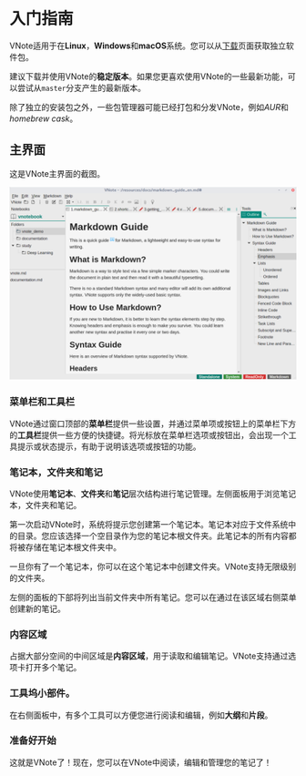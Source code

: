 # 入门指南
VNote适用于在**Linux**，**Windows**和**macOS**系统。您可以从[下载](https://github.com/tamlok/vnote#downloads)页面获取独立软件包。

建议下载并使用VNote的**稳定版本**。如果您更喜欢使用VNote的一些最新功能，可以尝试从`master`分支产生的最新版本。

除了独立的安装包之外，一些包管理器可能已经打包和分发VNote，例如*AUR*和*homebrew cask*。

## 主界面
这是VNote主界面的截图。

![VNote Main Interface](_v_images/_vnotemaini_1516459447_1484535342.png)

### 菜单栏和工具栏
VNote通过窗口顶部的**菜单栏**提供一些设置，并通过菜单项或按钮上的菜单栏下方的**工具栏**提供一些方便的快捷键。将光标放在菜单栏选项或按钮出，会出现一个工具提示或状态提示，有助于说明该选项或按钮的功能。

### 笔记本，文件夹和笔记
VNote使用**笔记本**、**文件夹**和**笔记**层次结构进行笔记管理。左侧面板用于浏览笔记本，文件夹和笔记。

第一次启动VNote时，系统将提示您创建第一个笔记本。笔记本对应于文件系统中的目录。您应该选择一个空目录作为您的笔记本根文件夹。此笔记本的所有内容都将被存储在笔记本根文件夹中。

一旦你有了一个笔记本，你可以在这个笔记本中创建文件夹。VNote支持无限级别的文件夹。

左侧的面板的下部将列出当前文件夹中所有笔记。您可以在通过在该区域右侧菜单创建新的笔记。

### 内容区域
占据大部分空间的中间区域是**内容区域**，用于读取和编辑笔记。VNote支持通过选项卡打开多个笔记。

### 工具坞小部件。
在右侧面板中，有多个工具可以方便您进行阅读和编辑，例如**大纲**和**片段**。

### 准备好开始
这就是VNote了！现在，您可以在VNote中阅读，编辑和管理您的笔记了！